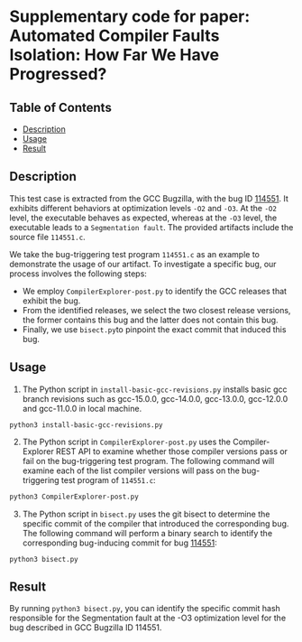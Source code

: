 # Supplementary code for paper: Automated Compiler Faults Isolation: How Far We Have Progressed?

## Table of Contents

* [Description](#description)
* [Usage](#usage)
* [Result](#result)

## Description

This test case is extracted from the GCC Bugzilla, with the bug ID [114551](https://gcc.gnu.org/bugzilla/show_bug.cgi?id=114551). It exhibits different behaviors at optimization levels `-O2` and `-O3`. At the `-O2` level, the executable behaves as expected, whereas at the `-O3` level, the executable leads to a `Segmentation fault`. The provided artifacts include the source file `114551.c`.

We take the bug-triggering test program `114551.c` as an example to demonstrate the usage of our artifact. To investigate a specific bug, our process involves the following steps:

* We employ `CompilerExplorer-post.py` to identify the GCC releases that exhibit the bug.
* From the identified releases, we select the two closest release versions, the former contains this bug and the latter does not contain this bug.
* Finally, we use `bisect.py`to pinpoint the exact commit that induced this bug.

## Usage

1. The Python script in `install-basic-gcc-revisions.py` installs basic gcc branch revisions such as gcc-15.0.0, gcc-14.0.0, gcc-13.0.0, gcc-12.0.0 and gcc-11.0.0 in local machine. 


```
python3 install-basic-gcc-revisions.py

```

2. The Python script in `CompilerExplorer-post.py` uses the Compiler-Explorer REST API to examine whether those compiler versions pass or fail on the bug-triggering test program. The following command will examine each of the list compiler versions will pass on the bug-triggering test program of `114551.c`: 

```sh
python3 CompilerExplorer-post.py

```

3. The Python script in `bisect.py` uses the git bisect to determine the specific commit of the compiler that introduced the corresponding bug. The following command will perform a binary search to identify the corresponding bug-inducing commit for bug [114551](https://gcc.gnu.org/bugzilla/show_bug.cgi?id=114551):


```
python3 bisect.py

```

## Result

By running `python3 bisect.py`, you can identify the specific commit hash responsible for the Segmentation fault at the -O3 optimization level for the bug described in GCC Bugzilla ID 114551.
